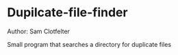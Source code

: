 Dupilcate-file-finder
=====================

Author: Sam Clotfelter

Small program that searches a directory for duplicate files
